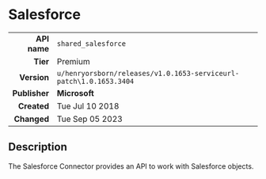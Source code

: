 # Salesforce
| | |
|-:|-|
|**API name**|`shared_salesforce`|
|**Tier**|Premium|
|**Version**|`u/henryorsborn/releases/v1.0.1653-serviceurl-patch\1.0.1653.3404`|
|**Publisher**|**Microsoft**|
|**Created**|Tue Jul 10 2018|
|**Changed**|Tue Sep 05 2023|

## Description
The Salesforce Connector provides an API to work with Salesforce objects.
